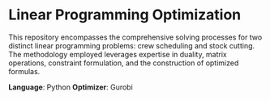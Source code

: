 # Linear Programming Optimization
This repository encompasses the comprehensive solving processes for two distinct linear programming problems: crew scheduling and stock cutting. The methodology employed leverages expertise in duality, matrix operations, constraint formulation, and the construction of optimized formulas. 

**Language**: Python **Optimizer**: Gurobi
